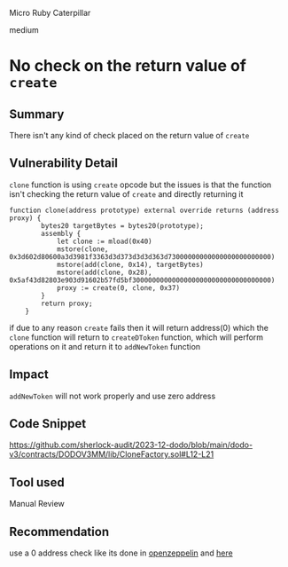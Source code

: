 Micro Ruby Caterpillar

medium

# No check on the return value of `create`

## Summary
There isn't any kind of check placed on the return value of `create`

## Vulnerability Detail
`clone` function is using `create` opcode but the issues is that the function isn't checking the return value of `create` and directly returning it
```solidity
function clone(address prototype) external override returns (address proxy) {
        bytes20 targetBytes = bytes20(prototype);
        assembly {
            let clone := mload(0x40)
            mstore(clone, 0x3d602d80600a3d3981f3363d3d373d3d3d363d73000000000000000000000000)
            mstore(add(clone, 0x14), targetBytes)
            mstore(add(clone, 0x28), 0x5af43d82803e903d91602b57fd5bf30000000000000000000000000000000000)
            proxy := create(0, clone, 0x37)
        }
        return proxy;
    }
```


if due to any reason `create` fails then it will return address(0) which the `clone` function will return to `createDToken` function, which will perform operations on it and return it to `addNewToken` function

## Impact
`addNewToken` will not work properly and use zero address

## Code Snippet
https://github.com/sherlock-audit/2023-12-dodo/blob/main/dodo-v3/contracts/DODOV3MM/lib/CloneFactory.sol#L12-L21

## Tool used

Manual Review

## Recommendation
use a 0 address check like its done in [openzeppelin](https://github.com/OpenZeppelin/openzeppelin-contracts/blob/master/contracts/proxy/Clones.sol#L28-L41) and [here](https://hackernoon.com/ethereum-virtual-machines-your-guide-to-create-create2-and-create3)